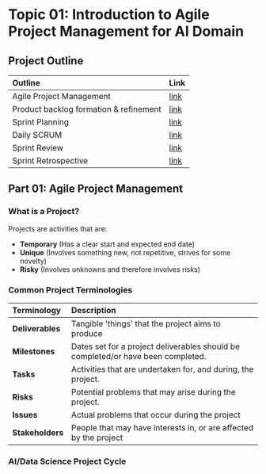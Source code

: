 
# Topic 01: Introduction to Agile Project Management for AI Domain

## Project Outline
| Outline | Link |
|:--- | :--- |
| Agile Project Management | [link]() |
| Product backlog formation & refinement | [link]() |
| Sprint Planning | [link]() |
| Daily SCRUM | [link]() |
| Sprint Review | [link]() |
|Sprint Retrospective | [link]() |

## Part 01: Agile Project Management

### What is a Project?
Projects are activities that are:
- **Temporary** (Has a clear start and expected end date)
- **Unique** (Involves something new, not repetitive, strives for some novelty)
- **Risky** (Involves unknowns and therefore involves risks)

### Common Project Terminologies

| Terminology | Description |
|:--- | :--- |
| **Deliverables** | Tangible 'things' that the project aims to produce |
| **Milestones** | Dates set for a project deliverables should be completed/or have been completed. |
| **Tasks** | Activities that are undertaken for, and during, the project. |
| **Risks** | Potential problems that may arise during the project. |
| **Issues** | Actual problems that occur during the project |
| **Stakeholders** | People that may have interests in, or are affected by the project |

### AI/Data Science Project Cycle

